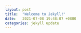 ```yaml
---
layout: post
title:  "Welcome to Jekyll!"
date:   2021-07-08 19:48:07 +0800
categories: jekyll update
---
```

